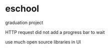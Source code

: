 # eschool
graduation project 

HTTP request did not add a progress bar to wait

use much open source libraries in UI


